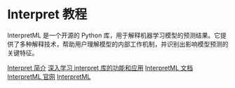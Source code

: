 # Interpret 教程

<show-structure depth="2"/>

InterpretML 是一个开源的 Python 库，用于解释机器学习模型的预测结果。它提供了多种解释技术，帮助用户理解模型的内部工作机制，并识别出影响模型预测的关键特征。


<seealso>
<category ref="ref_docs">
    <a href="https://mp.weixin.qq.com/s/4InFk4Oa4rQbMTD_9jCrug">Interpret 简介</a>
    <a href="https://mp.weixin.qq.com/s/jRlrqyn9iXQflpgS0MZ3Ug">深入学习 interpret 库的功能和应用</a>
    <a href="https://interpret.ml/docs">InterpretML 文档</a>
    <a href="https://interpret.ml">InterpretML 官网</a>
</category>
<category ref="ref_github">
    <a href="https://github.com/interpretml/interpret">InterpretML</a>
</category>
<category ref="ref_issues">
</category>
<category ref="ref_hf"></category>
<category ref="ref_ms"></category>
</seealso>